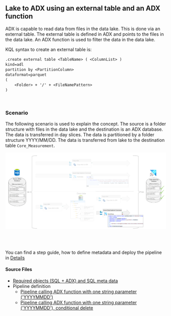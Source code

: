 ## Lake to ADX using an external table and an ADX function

ADX is capable to read data from files in the data lake. This is done via an external table. The external table is defined in ADX and points to the files in the data lake. An ADX function is used to filter the data in the data lake. 

KQL syntax to create an external table is:

    .create external table <TableName> ( <ColumnList> ) 
    kind=adl
    partition by <PartitionColumn>
    dataformat=parquet
    ( 
        <Folder> + '/' + <FileNamePattern>
    )


<br>

### Scenario

The following scenario is used to explain the concept. The source is a folder structure with files in the data lake and the destination is an ADX database. The data is transferred in day slices. The data is partitioned by a folder structure YYYY/MM/DD.
The data is transferred from lake to the destination table `Core_Measurement`. 

![Senario Overview](./../../../doc/assets/sql-to-adx/SMDT_LaketoADXScenario.png)

<br>
<br>

You can find a step guide, how to define metadata and deploy the pipeline in [Details](./10SQLToADXCopy.md)

#### Source Files
 * [Required objects (SQL + ADX) and SQL meta data](./../../../sqldb/SDMT_DB/ScriptToGenerateMetaTestData/ToADX/LakeToADX_ADXFunction.sql)
 * Pipeline definition 
   * [Pipeline calling ADX function with one string parameter ('YYYYMMDD')](./../../../pipeline/ToADX/SQLtoLake-FunctionCall-ADX/SDMT-SQLorLake-ViaFunctionTo-ADX.json)
   * [Pipeline calling ADX function with one string parameter ('YYYYMMDD'), conditional delete](./../../../pipeline/ToADX/SQLtoLake-FunctionCall-ADX/SDMT-SQLorLake-ViaFunctionTo-ADX-ConditionalDelete.json)



